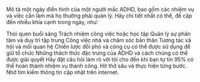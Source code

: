 Mô tả một ngày điển hình của một người mắc ADHD, bao gồm các nhiệm vụ và việc cần làm mà họ thường phải quản lý. Hãy chi tiết nhất có thể, đề cập đến nhiều khía cạnh trong ngày, như:

Thói quen buổi sáng
Trách nhiệm công việc hoặc học tập
Quản lý sự phân tâm và duy trì tập trung
Công việc nhà và chăm sóc bản thân
Tương tác xã hội và mối quan hệ
Chiến lược đối phó và công cụ có thể được sử dụng để giữ tổ chức
Những thách thức đặc trưng của ADHD và cách chúng có thể được giải quyết
Hãy đặt câu hỏi làm rõ với tôi cho đến khi bạn tự tin 95% có thể hoàn thành nhiệm vụ thành công. Hít thở sâu và thực hiện từng bước. Nhớ tìm kiếm thông tin cập nhật trên internet.
